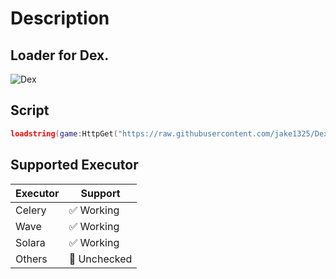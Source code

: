 # Description
## Loader for Dex.
![Dex](https://media.discordapp.net/attachments/1270640331523883084/1270640355183956041/image.png?ex=66b46f8c&is=66b31e0c&hm=00a408424d65d46314a13d2b49f4422db318716a39f613bdf75bb4e4ade4ba95&=&format=webp&quality=lossless&width=2560&height=1400)
## Script
```lua
loadstring(game:HttpGet("https://raw.githubusercontent.com/jake1325/Dex/main/dex-loader.lua"))()
```

## Supported Executor
| Executor         | Support                   |
| ----------------------|----------------------|
| Celery        | ✅ Working                   |
| Wave          | ✅ Working                 |
| Solara        | ✅ Working                 |
| Others        | 🔲 Unchecked                 |
